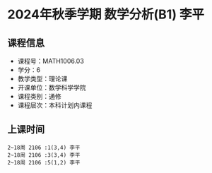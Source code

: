 # 2024年秋季学期 数学分析(B1) 李平






## 课程信息

- 课程号：MATH1006.03
- 学分：6
- 教学类型：理论课
- 开课单位：数学科学学院
- 课程类别：通修
- 课程层次：本科计划内课程

## 上课时间

```
2~18周 2106 :1(3,4) 李平
2~18周 2106 :3(3,4) 李平
2~18周 2106 :5(1,2) 李平
```

